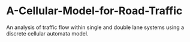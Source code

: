 # A-Cellular-Model-for-Road-Traffic
An analysis of traffic flow within single and double lane systems using a discrete cellular automata model.
